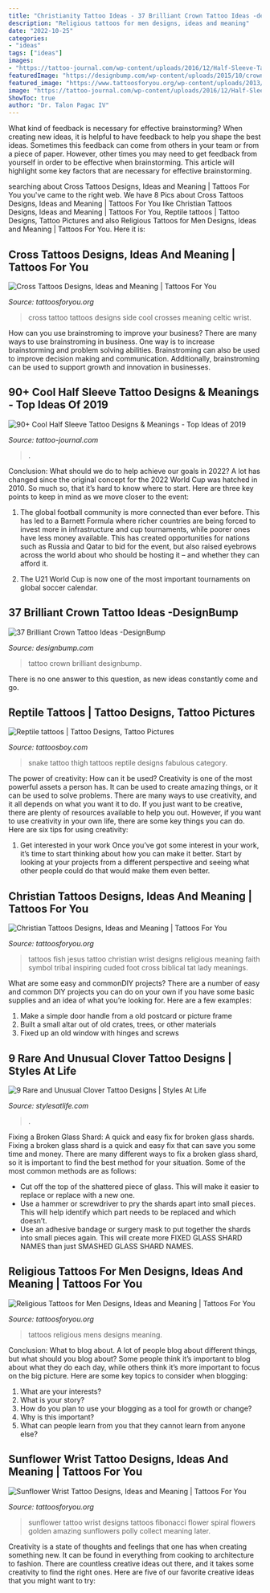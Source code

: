 ```yaml
---
title: "Christianity Tattoo Ideas - 37 Brilliant Crown Tattoo Ideas -designbump"
description: "Religious tattoos for men designs, ideas and meaning"
date: "2022-10-25"
categories:
- "ideas"
tags: ["ideas"]
images:
- "https://tattoo-journal.com/wp-content/uploads/2016/12/Half-Sleeve-Tattoo-76-765x765.jpg"
featuredImage: "https://designbump.com/wp-content/uploads/2015/10/crown014.jpg"
featured_image: "https://www.tattoosforyou.org/wp-content/uploads/2013/09/Christian-Fish-Tattoo.jpg"
image: "https://tattoo-journal.com/wp-content/uploads/2016/12/Half-Sleeve-Tattoo-76-765x765.jpg"
ShowToc: true
author: "Dr. Talon Pagac IV"
---
```



What kind of feedback is necessary for effective brainstorming?
When creating new ideas, it is helpful to have feedback to help you shape the best ideas. Sometimes this feedback can come from others in your team or from a piece of paper. However, other times you may need to get feedback from yourself in order to be effective when brainstorming. This article will highlight some key factors that are necessary for effective brainstorming.

	

		
searching about Cross Tattoos Designs, Ideas and Meaning | Tattoos For You you've came to the right web. We have 8 Pics about Cross Tattoos Designs, Ideas and Meaning | Tattoos For You like Christian Tattoos Designs, Ideas and Meaning | Tattoos For You, Reptile tattoos | Tattoo Designs, Tattoo Pictures and also Religious Tattoos for Men Designs, Ideas and Meaning | Tattoos For You. Here it is:
		
    
## Cross Tattoos Designs, Ideas And Meaning | Tattoos For You

<img loading=lazy src="http://www.tattoosforyou.org/wp-content/uploads/2013/09/Cross-Tattoo-Design.jpg" onerror="this.onerror=null;this.src='https://tse1.mm.bing.net/th?id=OIP.eQMLMpXl0WgUz13oeoGBwwHaJ4&amp;pid=15.1';" alt="Cross Tattoos Designs, Ideas and Meaning | Tattoos For You">

_Source: tattoosforyou.org_

>cross tattoo tattoos designs side cool crosses meaning celtic wrist. 

	

How can you use brainstroming to improve your business?
There are many ways to use brainstroming in business. One way is to increase brainstorming and problem solving abilities. Brainstroming can also be used to improve decision making and communication. Additionally, brainstroming can be used to support growth and innovation in businesses.

    
## 90+ Cool Half Sleeve Tattoo Designs &amp; Meanings - Top Ideas Of 2019

<img loading=lazy src="https://tattoo-journal.com/wp-content/uploads/2016/12/Half-Sleeve-Tattoo-76-765x765.jpg" onerror="this.onerror=null;this.src='https://tse1.mm.bing.net/th?id=OIP.u0X_sIslIy1FqGjIpXx3aAHaHa&amp;pid=15.1';" alt="90+ Cool Half Sleeve Tattoo Designs &amp; Meanings - Top Ideas of 2019">

_Source: tattoo-journal.com_

>. 

	

Conclusion: What should we do to help achieve our goals in 2022?
A lot has changed since the original concept for the 2022 World Cup was hatched in 2010. So much so, that it’s hard to know where to start. Here are three key points to keep in mind as we move closer to the event:
1. The global football community is more connected than ever before. This has led to a Barnett Formula where richer countries are being forced to invest more in infrastructure and cup tournaments, while poorer ones have less money available. This has created opportunities for nations such as Russia and Qatar to bid for the event, but also raised eyebrows across the world about who should be hosting it – and whether they can afford it.

2. The U21 World Cup is now one of the most important tournaments on global soccer calendar.

    
## 37 Brilliant Crown Tattoo Ideas -DesignBump

<img loading=lazy src="https://designbump.com/wp-content/uploads/2015/10/crown014.jpg" onerror="this.onerror=null;this.src='https://tse2.mm.bing.net/th?id=OIP.-VjMTUiZW2cXSFOrAJnkxwHaMO&amp;pid=15.1';" alt="37 Brilliant Crown Tattoo Ideas -DesignBump">

_Source: designbump.com_

>tattoo crown brilliant designbump. 

	

There is no one answer to this question, as new ideas constantly come and go.

    
## Reptile Tattoos | Tattoo Designs, Tattoo Pictures

<img loading=lazy src="http://www.tattoosboy.com/wp-content/uploads/2016/02/Snake-Tattoo-Design-On-Thigh-TB12292.jpg" onerror="this.onerror=null;this.src='https://tse3.mm.bing.net/th?id=OIP.EperpsNsLpt9WYJbpAFX2QHaL8&amp;pid=15.1';" alt="Reptile tattoos | Tattoo Designs, Tattoo Pictures">

_Source: tattoosboy.com_

>snake tattoo thigh tattoos reptile designs fabulous category. 

	

The power of creativity: How can it be used?
Creativity is one of the most powerful assets a person has. It can be used to create amazing things, or it can be used to solve problems. There are many ways to use creativity, and it all depends on what you want it to do. If you just want to be creative, there are plenty of resources available to help you out. However, if you want to use creativity in your own life, there are some key things you can do. Here are six tips for using creativity: 
1. Get interested in your work
Once you’ve got some interest in your work, it’s time to start thinking about how you can make it better. Start by looking at your projects from a different perspective and seeing what other people could do that would make them even better.

    
## Christian Tattoos Designs, Ideas And Meaning | Tattoos For You

<img loading=lazy src="https://www.tattoosforyou.org/wp-content/uploads/2013/09/Christian-Fish-Tattoo.jpg" onerror="this.onerror=null;this.src='https://tse2.mm.bing.net/th?id=OIP.3rmOYshqRSeOGziKr5sJ-gHaFj&amp;pid=15.1';" alt="Christian Tattoos Designs, Ideas and Meaning | Tattoos For You">

_Source: tattoosforyou.org_

>tattoos fish jesus tattoo christian wrist designs religious meaning faith symbol tribal inspiring cuded foot cross biblical tat lady meanings. 

	

What are some easy and commonDIY projects?
There are a number of easy and common DIY projects you can do on your own if you have some basic supplies and an idea of what you’re looking for. Here are a few examples:
1. Make a simple door handle from a old postcard or picture frame
2. Built a small altar out of old crates, trees, or other materials
3. Fixed up an old window with hinges and screws

    
## 9 Rare And Unusual Clover Tattoo Designs | Styles At Life

<img loading=lazy src="https://stylesatlife.com/wp-content/uploads/2019/09/Unusual-Clover-Tattoo-Designs.jpg" onerror="this.onerror=null;this.src='https://tse4.mm.bing.net/th?id=OIP.gLRgF3Le_sM4A1IWgSmyNwHaFj&amp;pid=15.1';" alt="9 Rare and Unusual Clover Tattoo Designs | Styles At Life">

_Source: stylesatlife.com_

>. 

	

Fixing a Broken Glass Shard: A quick and easy fix for broken glass shards.
Fixing a broken glass shard is a quick and easy fix that can save you some time and money. There are many different ways to fix a broken glass shard, so it is important to find the best method for your situation. Some of the most common methods are as follows:
- Cut off the top of the shattered piece of glass. This will make it easier to replace or replace with a new one.
- Use a hammer or screwdriver to pry the shards apart into small pieces. This will help identify which part needs to be replaced and which doesn’t.
- Use an adhesive bandage or surgery mask to put together the shards into small pieces again. This will create more FIXED GLASS SHARD NAMES than just SMASHED GLASS SHARD NAMES.

    
## Religious Tattoos For Men Designs, Ideas And Meaning | Tattoos For You

<img loading=lazy src="https://www.tattoosforyou.org/wp-content/uploads/2017/06/Mens-Religious-Tattoos.jpg" onerror="this.onerror=null;this.src='https://tse2.mm.bing.net/th?id=OIP.0zmLD4xEfgs-DKuEb1qyJwHaJ-&amp;pid=15.1';" alt="Religious Tattoos for Men Designs, Ideas and Meaning | Tattoos For You">

_Source: tattoosforyou.org_

>tattoos religious mens designs meaning. 

	

Conclusion: What to blog about.
A lot of people blog about different things, but what should you blog about? Some people think it’s important to blog about what they do each day, while others think it’s more important to focus on the big picture. Here are some key topics to consider when blogging:
1. What are your interests? 
2. What is your story? 
3. How do you plan to use your blogging as a tool for growth or change? 
4. Why is this important? 
5. What can people learn from you that they cannot learn from anyone else?

    
## Sunflower Wrist Tattoo Designs, Ideas And Meaning | Tattoos For You

<img loading=lazy src="https://www.tattoosforyou.org/wp-content/uploads/2017/10/Sunflower-Wrist-Tattoo-Designs.jpg" onerror="this.onerror=null;this.src='https://tse2.mm.bing.net/th?id=OIP.eGHtlFJv1_xwXmkTAVTUmQHaE9&amp;pid=15.1';" alt="Sunflower Wrist Tattoo Designs, Ideas and Meaning | Tattoos For You">

_Source: tattoosforyou.org_

>sunflower tattoo wrist designs tattoos fibonacci flower spiral flowers golden amazing sunflowers polly collect meaning later. 

	

Creativity is a state of thoughts and feelings that one has when creating something new. It can be found in everything from cooking to architecture to fashion. There are countless creative ideas out there, and it takes some creativity to find the right ones. Here are five of our favorite creative ideas that you might want to try: 

